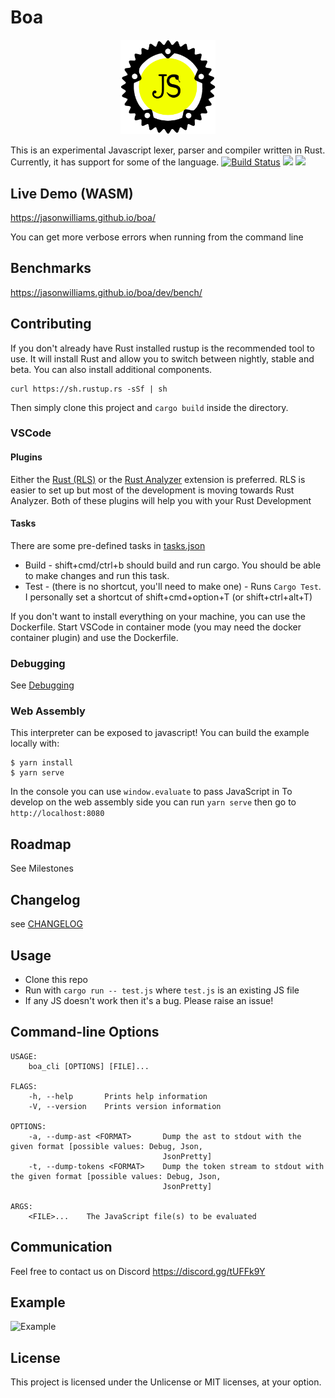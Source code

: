# Boa

<p align="center">
    <img
      alt="logo"
      src="./assets/logo.svg"
      width="30%"
    />
</p>

This is an experimental Javascript lexer, parser and compiler written in Rust. Currently, it has support for some of the language.
[![Build Status](https://travis-ci.com/jasonwilliams/boa.svg?branch=master)](https://travis-ci.com/jasonwilliams/boa)
[![](http://meritbadge.herokuapp.com/boa)](https://crates.io/crates/boa)
[![](https://docs.rs/Boa/badge.svg)](https://docs.rs/Boa/)

## Live Demo (WASM)

https://jasonwilliams.github.io/boa/

You can get more verbose errors when running from the command line

## Benchmarks

https://jasonwilliams.github.io/boa/dev/bench/

## Contributing

If you don't already have Rust installed rustup is the recommended tool to use. It will install Rust and allow you to switch between nightly, stable and beta. You can also install additional components.

```
curl https://sh.rustup.rs -sSf | sh
```

Then simply clone this project and `cargo build` inside the directory.

### VSCode

#### Plugins

Either the [Rust (RLS)](https://github.com/rust-lang/rls) or the [Rust Analyzer](https://github.com/rust-analyzer/rust-analyzer) extension is preferred. RLS is easier to set up but most of the development is moving towards Rust Analyzer.
Both of these plugins will help you with your Rust Development

#### Tasks

There are some pre-defined tasks in [tasks.json](.vscode/tasks.json)

- Build - shift+cmd/ctrl+b should build and run cargo. You should be able to make changes and run this task.
- Test - (there is no shortcut, you'll need to make one) - Runs `Cargo Test`.
  I personally set a shortcut of shift+cmd+option+T (or shift+ctrl+alt+T)

If you don't want to install everything on your machine, you can use the Dockerfile.
Start VSCode in container mode (you may need the docker container plugin) and use the Dockerfile.

### Debugging

See [Debugging](./docs/debugging.md)

### Web Assembly

This interpreter can be exposed to javascript!
You can build the example locally with:

```
$ yarn install
$ yarn serve
```

In the console you can use `window.evaluate` to pass JavaScript in
To develop on the web assembly side you can run `yarn serve` then go to `http://localhost:8080`

## Roadmap

See Milestones

## Changelog

see [CHANGELOG](./CHANGELOG.md)

## Usage

- Clone this repo
- Run with `cargo run -- test.js` where `test.js` is an existing JS file
- If any JS doesn't work then it's a bug. Please raise an issue!

## Command-line Options

```
USAGE:
    boa_cli [OPTIONS] [FILE]...

FLAGS:
    -h, --help       Prints help information
    -V, --version    Prints version information

OPTIONS:
    -a, --dump-ast <FORMAT>       Dump the ast to stdout with the given format [possible values: Debug, Json,
                                  JsonPretty]
    -t, --dump-tokens <FORMAT>    Dump the token stream to stdout with the given format [possible values: Debug, Json,
                                  JsonPretty]

ARGS:
    <FILE>...    The JavaScript file(s) to be evaluated
```

## Communication

Feel free to contact us on Discord https://discord.gg/tUFFk9Y

## Example

![Example](docs/img/latestDemo.gif)

## License

This project is licensed under the Unlicense or MIT licenses, at your option.
